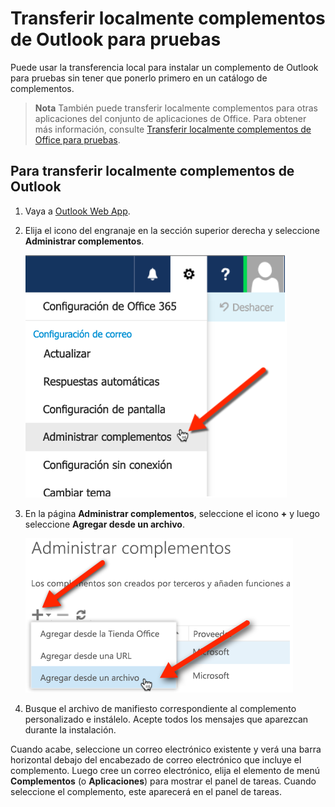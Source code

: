 
# <a name="sideload-outlook-add-ins-for-testing"></a>Transferir localmente complementos de Outlook para pruebas

Puede usar la transferencia local para instalar un complemento de Outlook para pruebas sin tener que ponerlo primero en un catálogo de complementos.

 >**Nota** También puede transferir localmente complementos para otras aplicaciones del conjunto de aplicaciones de Office. Para obtener más información, consulte [Transferir localmente complementos de Office para pruebas](create-a-network-shared-folder-catalog-for-task-pane-and-content-add-ins.md).


## <a name="to-sideload-outlook-add-ins"></a>Para transferir localmente complementos de Outlook


1. Vaya a [Outlook Web App](https://outlook.office365.com).
    
2. Elija el icono del engranaje en la sección superior derecha y seleccione  **Administrar complementos**.
    
    ![Captura de pantalla de Outlook Web App que apunta a la opción Administrar complementos](../../images/cd83b62e-94e7-4010-ad49-150fcc0a3dd4.PNG)

3. En la página  **Administrar complementos**, seleccione el icono  **+** y luego seleccione **Agregar desde un archivo**.
    
    ![Captura de pantalla de Administrar complementos que apunta a la opción Agregar desde un archivo](../../images/c0161290-c65a-45d2-9fc7-b54283e13e6f.PNG)

4. Busque el archivo de manifiesto correspondiente al complemento personalizado e instálelo. Acepte todos los mensajes que aparezcan durante la instalación.
    
Cuando acabe, seleccione un correo electrónico existente y verá una barra horizontal debajo del encabezado de correo electrónico que incluye el complemento. Luego cree un correo electrónico, elija el elemento de menú  **Complementos** (o **Aplicaciones**) para mostrar el panel de tareas. Cuando seleccione el complemento, este aparecerá en el panel de tareas.


    
